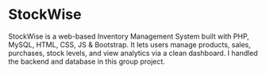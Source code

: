 # StockWise
StockWise is a web-based Inventory Management System built with PHP, MySQL, HTML, CSS, JS &amp; Bootstrap. It lets users manage products, sales, purchases, stock levels, and view analytics via a clean dashboard. I handled the backend and database in this group project.
